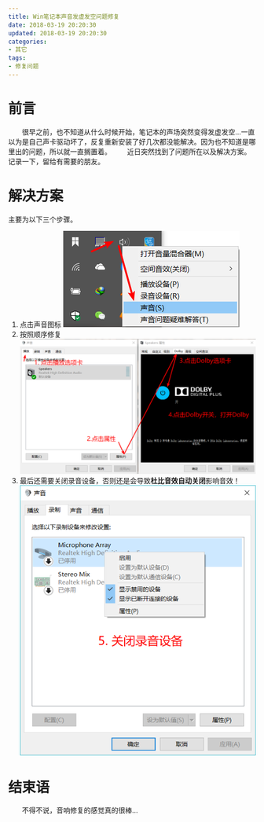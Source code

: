 ```yaml
---
title: Win笔记本声音发虚发空问题修复
date: 2018-03-19 20:20:30
updated: 2018-03-19 20:20:30
categories:
- 其它
tags:
- 修复问题
---
```

# 前言
&emsp;&emsp;很早之前，也不知道从什么时候开始，笔记本的声场突然变得发虚发空...一直以为是自己声卡驱动坏了，反复重新安装了好几次都没能解决。因为也不知道是哪里出的问题，所以就一直搁置着。
&emsp;&emsp;近日突然找到了问题所在以及解决方案。记录一下，留给有需要的朋友。

<!-- more -->
# 解决方案
主要为以下三个步骤。
1. 点击声音图标
  ![点击声音图标](https://raw.githubusercontent.com/zhongqin0820/zhongqin0820.github.io/source-articles/source/images/%E4%BF%AE%E5%A4%8D%E5%A3%B0%E5%9C%BA%E9%97%AE%E9%A2%98.png)
2. 按照顺序修复
  ![按照顺序修复](https://raw.githubusercontent.com/zhongqin0820/zhongqin0820.github.io/source-articles/source/images/%E4%BF%AE%E5%A4%8D%E5%A3%B0%E5%9C%BA%E8%99%9A%E7%A9%BA%E9%97%AE%E9%A2%98.png)
3. 最后还需要关闭录音设备，否则还是会导致**杜比音效自动关闭**影响音效！
  ![杜比音效自动关闭](https://raw.githubusercontent.com/zhongqin0820/zhongqin0820.github.io/source-articles/source/images/%E4%BF%AE%E5%A4%8D%E6%9D%9C%E6%AF%94%E9%9F%B3%E6%95%88%E8%87%AA%E5%8A%A8%E5%85%B3%E9%97%AD.png)

# 结束语
&emsp;&emsp;不得不说，音响修复的感觉真的很棒...